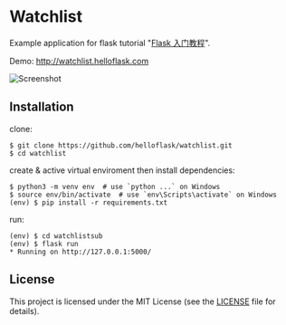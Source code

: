 # Watchlist

Example application for flask tutorial "[Flask 入门教程](https://helloflask.com/book/3)".

Demo: http://watchlist.helloflask.com

![Screenshot](https://helloflask.com/screenshots/watchlist.png)


## Installation

clone:
```
$ git clone https://github.com/helloflask/watchlist.git
$ cd watchlist
```
create & active virtual enviroment then install dependencies:
```
$ python3 -m venv env  # use `python ...` on Windows
$ source env/bin/activate  # use `env\Scripts\activate` on Windows
(env) $ pip install -r requirements.txt
```

run:
```
(env) $ cd watchlistsub
(env) $ flask run
* Running on http://127.0.0.1:5000/
```


## License

This project is licensed under the MIT License (see the
[LICENSE](LICENSE) file for details).
